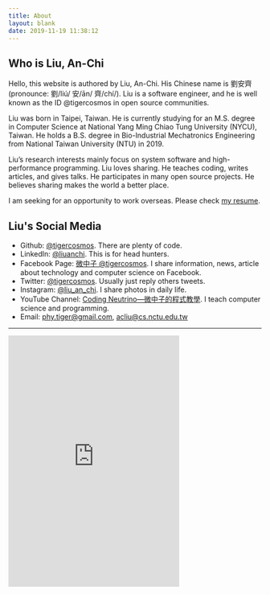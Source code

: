 ```yaml
---
title: About
layout: blank
date: 2019-11-19 11:38:12
---
```


## Who is Liu, An-Chi

Hello, this website is authored by Liu, An-Chi. His Chinese name is 劉安齊 (pronounce: 劉/liú/ 安/ān/ 齊/chí/). Liu is a software engineer, and he is well known as the ID @tigercosmos in open source communities.

Liu was born in Taipei, Taiwan. He is currently studying for an M.S. degree in Computer Science at National Yang Ming Chiao Tung University (NYCU), Taiwan. He holds a B.S. degree in Bio-Industrial Mechatronics Engineering from National Taiwan University (NTU) in 2019.

Liu’s research interests mainly focus on system software and high-performance programming. Liu loves sharing. He teaches coding, writes articles, and gives talks. He participates in many open source projects. He believes sharing makes the world a better place.

I am seeking for an opportunity to work overseas. Please check [my resume](https://github.com/tigercosmos/resume/raw/master/resume.pdf).

## Liu's Social Media

- Github: [@tigercosmos](https://github.com/tigercosmos).
  There are plenty of code.
- LinkedIn: [@liuanchi](https://www.linkedin.com/in/liuanchi/).
  This is for head hunters.
- Facebook Page: [微中子 @tigercosmos](https://www.facebook.com/CodingNeutrino/).
  I share information, news, article about technology and computer science on Facebook.
- Twitter: [@tigercosmos](https://twitter.com/tigercosmos).
  Usually just reply others tweets.
- Instagram: [@liu_an_chi](https://www.instagram.com/liu_an_chi/).
  I share photos in daily life.
- YouTube Channel: [Coding Neutrino—微中子的程式教學](https://www.youtube.com/channel/UCe_3sYrCsZyo9WAGd0s6vRQ).
  I teach computer science and programming.
- Email: phy.tiger@gmail.com, acliu@cs.nctu.edu.tw

---

<iframe
  allowtransparency="true" frameborder="0" height="500" scrolling="no"
  src="https://www.facebook.com/plugins/page.php?href=https%3A%2F%2Fwww.facebook.com%2FCodingNeutrino%2F&amp;tabs=timeline&amp;width=340&amp;height=500&amp;small_header=false&amp;adapt_container_width=true&amp;hide_cover=false&amp;show_facepile=true&amp;appId=577288832614270"
  style="border: none; overflow: hidden;" width="340"></iframe>
